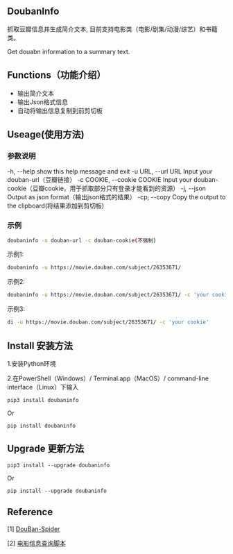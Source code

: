 ## DoubanInfo

抓取豆瓣信息并生成简介文本, 目前支持电影类（电影/剧集/动漫/综艺）和书籍类。

Get douabn information to a summary text.

## Functions（功能介绍）

- 输出简介文本
- 输出Json格式信息
- 自动将输出信息复制到前剪切板

## Useage(使用方法)

### 参数说明

-h, --help            show this help message and exit
-u URL, --url URL     Input your douban-url（豆瓣链接）
-c COOKIE, --cookie COOKIE
    Input your douban-cookie（豆瓣cookie，用于抓取部分只有登录才能看到的资源）
-j, --json            Output as json format（输出json格式的结果）
-cp, --copy        Copy the output to the clipboard(将结果添加到剪切板)

### 示例

```bash
doubaninfo -u douban-url -c douban-cookie(不强制)
```

示例1:

```bash
doubaninfo -u https://movie.douban.com/subject/26353671/
```

示例2:

```bash
doubaninfo -u https://movie.douban.com/subject/26353671/ -c 'your cookie'
```

示例3:

```bash
di -u https://movie.douban.com/subject/26353671/ -c 'your cookie'
```

## Install 安装方法

1.安装Python环境

2.在PowerShell（Windows）/ Terminal.app（MacOS）/ command-line interface（Linux）下输入

```shell
pip3 install doubaninfo
```

Or

```shell
pip install doubaninfo
```

## Upgrade 更新方法

```shell
pip3 install --upgrade doubaninfo
```

Or

```shell
pip install --upgrade doubaninfo
```

## Reference

[1] [DouBan-Spider](https://github.com/weizhixiaoyi/DouBan-Spider)  
  
[2] [电影信息查询脚本](https://greasyfork.org/zh-CN/scripts/38878-%E7%94%B5%E5%BD%B1%E4%BF%A1%E6%81%AF%E6%9F%A5%E8%AF%A2%E8%84%9A%E6%9C%AC)
